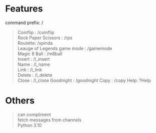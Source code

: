 # Features
command prefix: /
>Coinflip : /coinflip  
>Rock Paper Scissors : /rps   
>Roulette: /spinda  
>Leauge of Legends game mode : /gamemode  
>Magic 8 Ball : /m8ball  
>Insert : /l_insert  
>Name : /l_name  
>Link : /l_link  
>Delete : /l_delete  
>Close : /l_close
>Goodnight : /goodnight
>Copy : /copy
>Help: ?Help  


# Others
>can compliment  
>fetch messages from channels  
>Python 3.10
